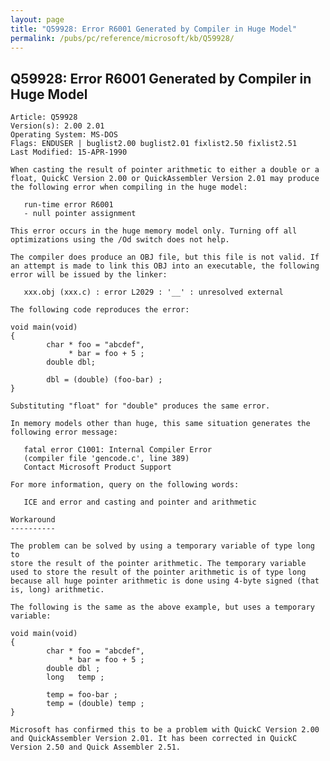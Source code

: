 ```yaml
---
layout: page
title: "Q59928: Error R6001 Generated by Compiler in Huge Model"
permalink: /pubs/pc/reference/microsoft/kb/Q59928/
---
```


## Q59928: Error R6001 Generated by Compiler in Huge Model

	Article: Q59928
	Version(s): 2.00 2.01
	Operating System: MS-DOS
	Flags: ENDUSER | buglist2.00 buglist2.01 fixlist2.50 fixlist2.51
	Last Modified: 15-APR-1990
	
	When casting the result of pointer arithmetic to either a double or a
	float, QuickC Version 2.00 or QuickAssembler Version 2.01 may produce
	the following error when compiling in the huge model:
	
	   run-time error R6001
	   - null pointer assignment
	
	This error occurs in the huge memory model only. Turning off all
	optimizations using the /Od switch does not help.
	
	The compiler does produce an OBJ file, but this file is not valid. If
	an attempt is made to link this OBJ into an executable, the following
	error will be issued by the linker:
	
	   xxx.obj (xxx.c) : error L2029 : '__' : unresolved external
	
	The following code reproduces the error:
	
	void main(void)
	{
	        char * foo = "abcdef",
	             * bar = foo + 5 ;
	        double dbl;
	
	        dbl = (double) (foo-bar) ;
	}
	
	Substituting "float" for "double" produces the same error.
	
	In memory models other than huge, this same situation generates the
	following error message:
	
	   fatal error C1001: Internal Compiler Error
	   (compiler file 'gencode.c', line 389)
	   Contact Microsoft Product Support
	
	For more information, query on the following words:
	
	   ICE and error and casting and pointer and arithmetic
	
	Workaround
	----------
	
	The problem can be solved by using a temporary variable of type long to
	store the result of the pointer arithmetic. The temporary variable
	used to store the result of the pointer arithmetic is of type long
	because all huge pointer arithmetic is done using 4-byte signed (that
	is, long) arithmetic.
	
	The following is the same as the above example, but uses a temporary
	variable:
	
	void main(void)
	{
	        char * foo = "abcdef",
	             * bar = foo + 5 ;
	        double dbl ;
	        long   temp ;
	
	        temp = foo-bar ;
	        temp = (double) temp ;
	}
	
	Microsoft has confirmed this to be a problem with QuickC Version 2.00
	and QuickAssembler Version 2.01. It has been corrected in QuickC
	Version 2.50 and Quick Assembler 2.51.
